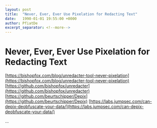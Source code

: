 ```yaml
---
layout: post
title:  "Never, Ever, Ever Use Pixelation for Redacting Text"
date:   1990-01-01 19:55:00 +0000
author: PfiatDe
excerpt_separator: <!--more-->
---
```


# Never, Ever, Ever Use Pixelation for Redacting Text
[https://bishopfox.com/blog/unredacter-tool-never-pixelation](https://bishopfox.com/blog/unredacter-tool-never-pixelation)
[https://github.com/bishopfox/unredacter](https://github.com/bishopfox/unredacter)
[https://github.com/beurtschipper/Depix](https://github.com/beurtschipper/Depix)
[https://labs.jumpsec.com/can-depix-deobfuscate-your-data/](https://labs.jumpsec.com/can-depix-deobfuscate-your-data/)

...
<!--more-->
